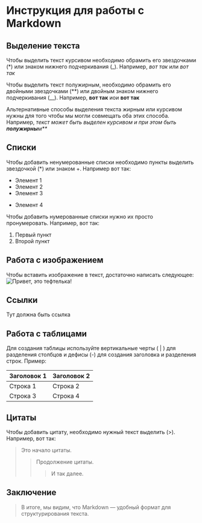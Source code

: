 # Инструкция для работы с Markdown

## Выделение текста

Чтобы выделить текст курсивом необходимо обрамить его звездочками (*) или знаком нижнего подчеркивания (_). Например, *вот так* или _вот так_

Чтобы выделить текст полужирным, необходимо обрамить его двойными звездочками (**) или двойным знаком нижнего подчеркивания (__). Например, **вот так** иои __вот так__

Альтернативные способы выделения текста жирным или курсивом нужны для того чтобы мы могли совмещать оба этих способа. Например,  _текст может быть выделен курсивом и при этом быть **полужирны**м**_

## Списки

Чтобы добавить ненумерованные списки необходимо пункты выделить звездочкой (*) или знаком +. Например вот так:
* Элемент 1
* Элемент 2
* Элемент 3
+ Элемент 4

Чтобы добавить нумерованные списки нужно их просто пронумеровать. Например, вот так:
1. Первый пункт
2. Второй пункт

## Работа с изображением

Чтобы вставить изображение в текст, достаточно написать следующее:
![Привет, это тефтелька!](Cat_images.jpg)

## Ссылки

Тут должна быть ссылка

## Работа с таблицами

Для создания таблицы используйте вертикальные черты ( | ) для разделения столбцов и дефисы (-) для создания заголовка и разделения строк. Пример:

| Заголовок 1 | Заголовок 2 |
|-------------|-------------|
| Строка 1    | Строка 2    |
| Строка 3    | Строка 4    |

## Цитаты

Чтобы добавить цитату, необходимо нужный текст выделить (>). Например, вот так:
> Это начало цитаты.
>> Продолжение цитаты.
>>> И так далее.

## Заключение
> В итоге, мы видим, что Markdown — удобный формат для структурирования текста.